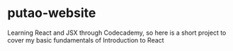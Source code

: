 # putao-website
Learning React and JSX through Codecademy, so here is a short project to cover my basic fundamentals of Introduction to React
